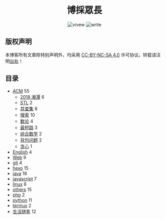 <h1 align="center" >博採眾長</h1>
<div align="center">
  <img alt="vivew" src="https://badgen.net/badge/vivew/7.6w+/orange">
  <img alt="write" src="https://badgen.net/badge/write/10.7w+/purple">
</div>

## 版权声明

本博客所有文章除特别声明外，均采用  [CC-BY-NC-SA 4.0](https://creativecommons.org/licenses/by-nc-sa/4.0/) 许可协议。转载请注明[出处](https://lruihao.cn)！

## 目录
<ul class="category-list">
   <li class="category-list-item"><a class="category-list-link" href="https://lruihao.cn/categories/ACM/">ACM</a><span class="category-list-count"> 55 </span>
    <ul class="category-list-child">
     <li class="category-list-item"><a class="category-list-link" href="https://lruihao.cn/categories/ACM/2018湘潭/">2018 湘潭</a><span class="category-list-count"> 6 </span></li>
     <li class="category-list-item"><a class="category-list-link" href="https://lruihao.cn/categories/ACM/STL/">STL</a><span class="category-list-count"> 2  </span></li>
     <li class="category-list-item"><a class="category-list-link" href="https://lruihao.cn/categories/ACM/并查集/">并查集</a><span class="category-list-count"> 8  </span></li>
     <li class="category-list-item"><a class="category-list-link" href="https://lruihao.cn/categories/ACM/搜索/">搜索</a><span class="category-list-count"> 10  </span></li>
     <li class="category-list-item"><a class="category-list-link" href="https://lruihao.cn/categories/ACM/数论/">数论</a><span class="category-list-count"> 4  </span></li>
     <li class="category-list-item"><a class="category-list-link" href="https://lruihao.cn/categories/ACM/最短路/">最短路</a><span class="category-list-count"> 3  </span></li>
     <li class="category-list-item"><a class="category-list-link" href="https://lruihao.cn/categories/ACM/组合数学/">组合数学</a><span class="category-list-count"> 2  </span></li>
     <li class="category-list-item"><a class="category-list-link" href="https://lruihao.cn/categories/ACM/背包问题/">背包问题</a><span class="category-list-count"> 2  </span></li>
     <li class="category-list-item"><a class="category-list-link" href="https://lruihao.cn/categories/ACM/贪心/">贪心</a><span class="category-list-count"> 1 </span></li>
    </ul></li>
   <li class="category-list-item"><a class="category-list-link" href="https://lruihao.cn/categories/English/">English</a><span class="category-list-count"> 4 </span></li>
   <li class="category-list-item"><a class="category-list-link" href="https://lruihao.cn/categories/Web/">Web</a><span class="category-list-count"> 9 </span></li>
   <li class="category-list-item"><a class="category-list-link" href="https://lruihao.cn/categories/git/">git</a><span class="category-list-count"> 4 </span></li>
   <li class="category-list-item"><a class="category-list-link" href="https://lruihao.cn/categories/hexo/">hexo</a><span class="category-list-count"> 15 </span></li>
   <li class="category-list-item"><a class="category-list-link" href="https://lruihao.cn/categories/java/">java</a><span class="category-list-count"> 18 </span></li>
   <li class="category-list-item"><a class="category-list-link" href="https://lruihao.cn/categories/javascript/">javascript</a><span class="category-list-count"> 7 </span></li>
   <li class="category-list-item"><a class="category-list-link" href="https://lruihao.cn/categories/linux/">linux</a><span class="category-list-count"> 8 </span></li>
   <li class="category-list-item"><a class="category-list-link" href="https://lruihao.cn/categories/others/">others</a><span class="category-list-count"> 15 </span></li>
   <li class="category-list-item"><a class="category-list-link" href="https://lruihao.cn/categories/php/">php</a><span class="category-list-count"> 2  </span></li>
   <li class="category-list-item"><a class="category-list-link" href="https://lruihao.cn/categories/python/">python</a><span class="category-list-count"> 11 </span></li>
   <li class="category-list-item"><a class="category-list-link" href="https://lruihao.cn/categories/termux/">termux</a><span class="category-list-count"> 2  </span></li>
   <li class="category-list-item"><a class="category-list-link" href="https://lruihao.cn/categories/生活随笔/">生活随笔</a><span class="category-list-count"> 12  </span></li>
  </ul>
